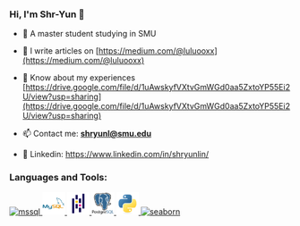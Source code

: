 ### Hi, I'm Shr-Yun 👋

- 🏫 A master student studying in SMU

- 📝 I write articles on [https://medium.com/@luluooxx](https://medium.com/@luluooxx)

- 📄 Know about my experiences [https://drive.google.com/file/d/1uAwskyfVXtvGmWGd0aa5ZxtoYP55Ei2U/view?usp=sharing](https://drive.google.com/file/d/1uAwskyfVXtvGmWGd0aa5ZxtoYP55Ei2U/view?usp=sharing)

- 📫 Contact me: **shryunl@smu.edu**

- 🚩 Linkedin: https://www.linkedin.com/in/shryunlin/


<h3 align="left">Languages and Tools:</h3>
<p align="left"> <a href="https://www.microsoft.com/en-us/sql-server" target="_blank" rel="noreferrer"> <img src="https://www.svgrepo.com/show/303229/microsoft-sql-server-logo.svg" alt="mssql" width="40" height="40"/> </a> <a href="https://www.mysql.com/" target="_blank" rel="noreferrer"> <img src="https://raw.githubusercontent.com/devicons/devicon/master/icons/mysql/mysql-original-wordmark.svg" alt="mysql" width="40" height="40"/> </a> <a href="https://pandas.pydata.org/" target="_blank" rel="noreferrer"> <img src="https://raw.githubusercontent.com/devicons/devicon/2ae2a900d2f041da66e950e4d48052658d850630/icons/pandas/pandas-original.svg" alt="pandas" width="40" height="40"/> </a> <a href="https://www.postgresql.org" target="_blank" rel="noreferrer"> <img src="https://raw.githubusercontent.com/devicons/devicon/master/icons/postgresql/postgresql-original-wordmark.svg" alt="postgresql" width="40" height="40"/> </a> <a href="https://www.python.org" target="_blank" rel="noreferrer"> <img src="https://raw.githubusercontent.com/devicons/devicon/master/icons/python/python-original.svg" alt="python" width="40" height="40"/> </a> <a href="https://seaborn.pydata.org/" target="_blank" rel="noreferrer"> <img src="https://seaborn.pydata.org/_images/logo-mark-lightbg.svg" alt="seaborn" width="40" height="40"/> </a> </p>


